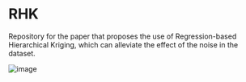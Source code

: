 # RHK
Repository for the paper that proposes the use of Regression-based Hierarchical Kriging, which can alleviate the effect of the noise in the dataset.

![image](https://github.com/sunwoong-yang/Regression-based_Hierarchical_Kriging/assets/65647892/ad4be9d6-b36e-4f76-baa3-6907cd2bcd2d)


